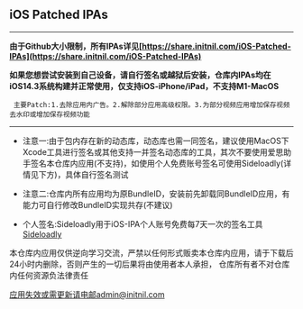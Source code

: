 ## iOS Patched IPAs

---

**由于Github大小限制，所有IPAs详见[https://share.initnil.com/iOS-Patched-IPAs](https://share.initnil.com/iOS-Patched-IPAs)**

**如果您想尝试安装到自己设备，请自行签名或越狱后安装，仓库内IPAs均在iOS14.3系统构建并正常使用，仅支持iOS-iPhone/iPad，不支持M1-MacOS**

` 主要Patch:1.去除应用内广告。2.解除部分应用高级权限。3.为部分视频应用增加保存视频去水印或增加保存视频功能`

---

* 注意一:由于包内存在新的动态库，动态库也需一同签名，建议使用MacOS下Xcode工具进行签名或其他支持一并签名动态库的工具，其次不要使用爱思助手签名本仓库内应用(不支持)，如使用个人免费账号签名可使用Sideloadly(详情见下方)，具体自行签名测试

* 注意二:仓库内所有应用均为原BundleID，安装前先卸载同BundleID应用，有能力可自行修改BundleID实现共存(不建议)

* 个人签名:Sideloadly用于iOS-IPA个人账号免费每7天一次的签名工具[Sideloadly](https://share.initnil.com/Sideloadly)

本仓库内应用仅供逆向学习交流，严禁以任何形式贩卖本仓库内应用，请于下载后24小时内删除，否则产生的一切后果将由使用者本人承担， 仓库所有者不对仓库内任何资源负法律责任

应用失效或需更新请电邮admin@initnil.com
